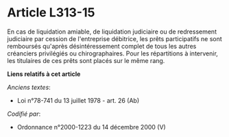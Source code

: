# Article L313-15

En cas de liquidation amiable, de liquidation judiciaire ou de redressement judiciaire par cession de l'entreprise débitrice,
les prêts participatifs ne sont remboursés qu'après désintéressement complet de tous les autres créanciers privilégiés ou
chirographaires. Pour les répartitions à intervenir, les titulaires de ces prêts sont placés sur le même rang.

**Liens relatifs à cet article**

_Anciens textes_:

  - Loi n°78-741 du 13 juillet 1978 - art. 26 (Ab)

_Codifié par_:

  - Ordonnance n°2000-1223 du 14 décembre 2000 (V)
